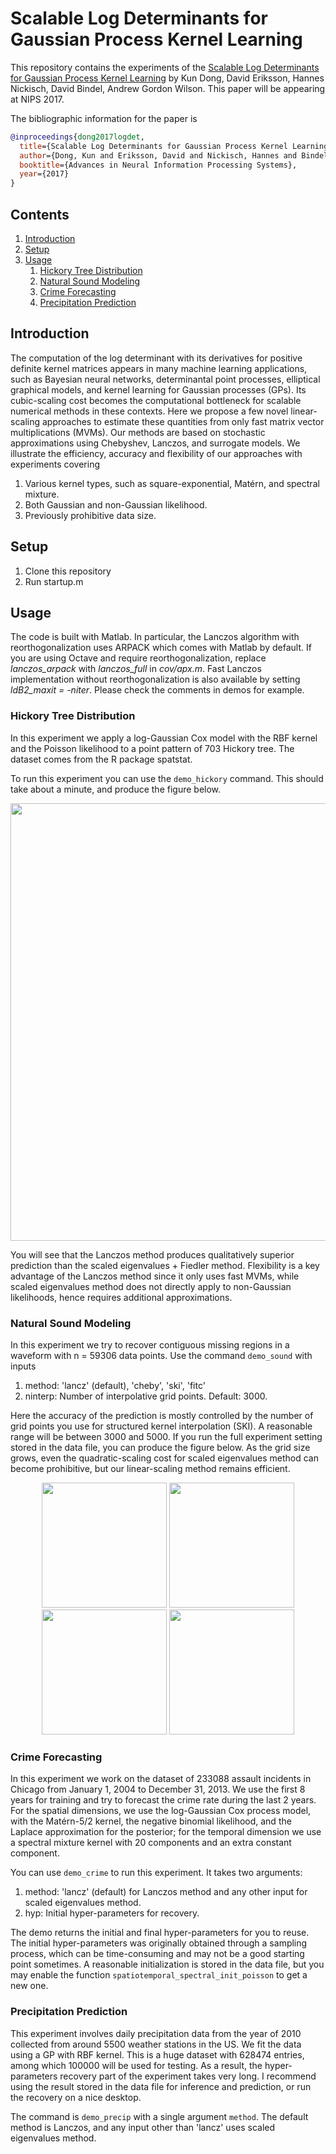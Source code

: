 Scalable Log Determinants for Gaussian Process Kernel Learning
===============

This repository contains the experiments of the [Scalable Log Determinants for Gaussian Process Kernel Learning](PLACEHOLDER) by Kun Dong, David Eriksson, Hannes Nickisch, David Bindel, Andrew Gordon Wilson. This paper will be appearing at NIPS 2017.

The bibliographic information for the paper is
```bibtex
@inproceedings{dong2017logdet,
  title={Scalable Log Determinants for Gaussian Process Kernel Learning},
  author={Dong, Kun and Eriksson, David and Nickisch, Hannes and Bindel, David and Wilson, Andrew Gordon},
  booktitle={Advances in Neural Information Processing Systems},
  year={2017}
}
```



## Contents
1. [Introduction](#introduction)
2. [Setup](#setup)
4. [Usage](#usage)
    1. [Hickory Tree Distribution](#hickory)
    2. [Natural Sound Modeling](#sound)
    3. [Crime Forecasting](#crime)
    4. [Precipitation Prediction](#precipitation)

## Introduction
 
The computation of the log determinant with its derivatives for positive definite kernel matrices appears in many machine learning applications, such as Bayesian neural networks, determinantal point processes, elliptical graphical models, and kernel learning for Gaussian processes (GPs). Its cubic-scaling cost becomes the computational bottleneck for scalable numerical methods in these contexts. Here we propose a few novel linear-scaling approaches to estimate these quantities from only fast matrix vector multiplications (MVMs). Our methods are based on stochastic approximations using Chebyshev, Lanczos, and surrogate models. We illustrate the efficiency, accuracy and flexibility of our approaches with experiments covering

1. Various kernel types, such as square-exponential, Matérn, and spectral mixture.
2. Both Gaussian and non-Gaussian likelihood.
3. Previously prohibitive data size.
<!---4. High-dimensional feature space.--->


## Setup

1. Clone this repository
2. Run startup.m

## Usage

The code is built with Matlab. In particular, the Lanczos algorithm with reorthogonalization uses ARPACK which comes with Matlab by default. If you are using Octave and require reorthogonalization, replace *lanczos_arpack* with *lanczos_full* in *cov/apx.m*. Fast Lanczos implementation without reorthogonalization is also available by setting *ldB2_maxit = -niter*. Please check the comments in demos for example.

### Hickory Tree Distribution

In this experiment we apply a log-Gaussian Cox model with the RBF kernel and the Poisson likelihood to a point pattern of 703 Hickory tree. The dataset comes from the R package spatstat.

To run this experiment you can use the `demo_hickory` command. This should take about a minute, and produce the figure below.

<p align="center">
    <img src="https://user-images.githubusercontent.com/21109870/32645169-d8f333e8-c5b3-11e7-8159-4c0544bbcc4e.png" width="700">
</p>

You will see that the Lanczos method produces qualitatively superior prediction than the scaled eigenvalues + Fiedler method. Flexibility is a key advantage of the Lanczos method since it only uses fast MVMs, while scaled eigenvalues method does not directly apply to non-Gaussian likelihoods, hence requires additional approximations.

### Natural Sound Modeling

In this experiment we try to recover contiguous missing regions in a waveform with n = 59306 data points. Use the command `demo_sound` with inputs
1. method: 'lancz' (default), 'cheby', 'ski', 'fitc'
2. ninterp: Number of interpolative grid points. Default: 3000.

Here the accuracy of the prediction is mostly controlled by the number of grid points you use for structured kernel interpolation (SKI). A reasonable range will be between 3000 and 5000. If you run the full experiment setting stored in the data file, you can produce the figure below. As the grid size grows, even the quadratic-scaling cost for scaled eigenvalues method can become prohibitive, but our linear-scaling method remains efficient.

<p align="center">
    <img src="https://user-images.githubusercontent.com/21109870/32647606-1780de6a-c5c0-11e7-84f2-744e1a660c5a.png" width="200">
    <img src="https://user-images.githubusercontent.com/21109870/32647607-179eb6ce-c5c0-11e7-89a6-e29066b6b80a.png" width="200">
    <img src="https://user-images.githubusercontent.com/21109870/32647608-17ad9568-c5c0-11e7-9fe8-e496cca98b46.png" width="200">
    <img src="https://user-images.githubusercontent.com/21109870/32647609-17ba17ac-c5c0-11e7-847f-9bc8e7598b5d.png" width="200">
</p>


### Crime Forecasting

In this experiment we work on the dataset of 233088 assault incidents in Chicago from January 1, 2004 to December 31, 2013. We use the first 8 years for training and try to forecast the crime rate during the last 2 years. For the spatial dimensions, we use the log-Gaussian Cox process model, with the Matérn-5/2 kernel, the negative binomial likelihood, and the Laplace approximation for the posterior; for the temporal dimension we use a spectral mixture kernel with 20 components and an extra constant component.

You can use `demo_crime` to run this experiment. It takes two arguments:
1. method: 'lancz' (default) for Lanczos method and any other input for scaled eigenvalues method.
2. hyp: Initial hyper-parameters for recovery.

The demo returns the initial and final hyper-parameters for you to reuse. The initial hyper-parameters was originally obtained through a sampling process, which can be time-consuming and may not be a good starting point sometimes. A reasonable initialization is stored in the data file, but you may enable the function `spatiotemporal_spectral_init_poisson` to get a new one.

### Precipitation Prediction

This experiment involves daily precipitation data from the year of 2010 collected from around 5500 weather stations in the US. We fit the data using a GP with RBF kernel. This is a huge dataset with 628474 entries, among which 100000 will be used for testing. As a result, the hyper-parameters recovery part of the experiment takes very long. I recommend using the result stored in the data file for inference and prediction, or run the recovery on a nice desktop.

The command is `demo_precip` with a single argument `method`. The default method is Lanczos, and any input other than 'lancz' uses scaled eigenvalues method.

